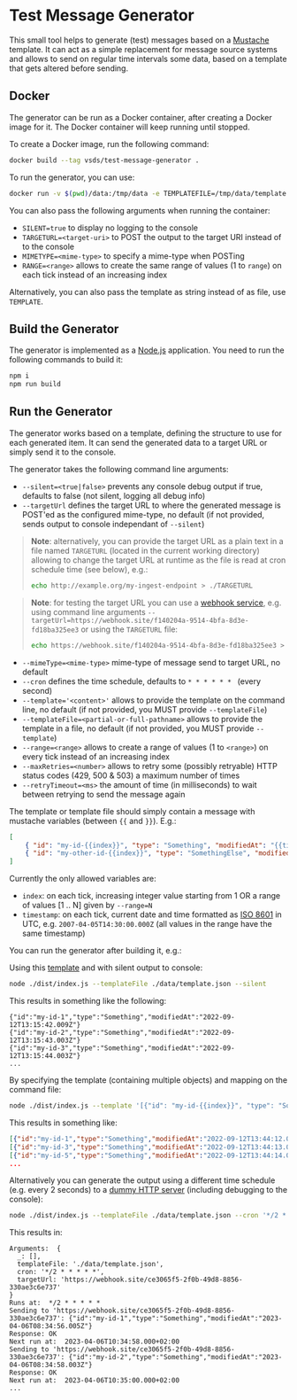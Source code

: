 # Test Message Generator
This small tool helps to generate (test) messages based on a [Mustache](https://mustache.github.io/) template. It can act as a simple replacement for message source systems and allows to send on regular time intervals some data, based on a template that gets altered before sending.

## Docker
The generator can be run as a Docker container, after creating a Docker image for it. The Docker container will keep running until stopped.

To create a Docker image, run the following command:
```bash
docker build --tag vsds/test-message-generator .
```

To run the generator, you can use:
```bash
docker run -v $(pwd)/data:/tmp/data -e TEMPLATEFILE=/tmp/data/template.json vsds/test-message-generator
```
You can also pass the following arguments when running the container:
* `SILENT=true` to display no logging to the console
* `TARGETURL=<target-uri>` to POST the output to the target URI instead of to the console
* `MIMETYPE=<mime-type>` to specify a mime-type when POSTing
* `RANGE=<range>` allows to create the same range of values (1 to `range`) on each tick instead of an increasing index

Alternatively, you can also pass the template as string instead of as file, use `TEMPLATE`.

## Build the Generator
The generator is implemented as a [Node.js](https://nodejs.org/en/) application.
You need to run the following commands to build it:
```bash
npm i
npm run build
```

## Run the Generator
The generator works based on a template, defining the structure to use for each generated item. It can send the generated data to a target URL or simply send it to the console.

The generator takes the following command line arguments:
* `--silent=<true|false>` prevents any console debug output if true, defaults to false (not silent, logging all debug info)
* `--targetUrl` defines the target URL to where the generated message is POST'ed as the configured mime-type, no default (if not provided, sends output to console independant of `--silent`)
> **Note**: alternatively, you can provide the target URL as a plain text in a file named `TARGETURL` (located in the current working directory) allowing to change the target URL at runtime as the file is read at cron schedule time (see below), e.g.:
> ```bash
> echo http://example.org/my-ingest-endpoint > ./TARGETURL
> ```

> **Note**: for testing the target URL you can use a [webhook service](https://webhook.site/), e.g. using command line arguments `--targetUrl=https://webhook.site/f140204a-9514-4bfa-8d3e-fd18ba325ee3` or using the `TARGETURL` file:
> ```bash
> echo https://webhook.site/f140204a-9514-4bfa-8d3e-fd18ba325ee3 > ./TARGETURL
> ```
* `--mimeType=<mime-type>` mime-type of message send to target URL, no default
* `--cron` defines the time schedule, defaults to `* * * * * * ` (every second)
* `--template='<content>'` allows to provide the template on the command line, no default (if not provided, you MUST provide `--templateFile`)
* `--templateFile=<partial-or-full-pathname>` allows to provide the template in a file, no default (if not provided, you MUST provide `--template`)
* `--range=<range>` allows to create a range of values (1 to `<range>`) on every tick instead of an increasing index
* `--maxRetries=<number>` allows to retry some (possibly retryable) HTTP status codes (429, 500 & 503) a maximum number of times
* `--retryTimeout=<ms>` the amount of time (in milliseconds) to wait between retrying to send the message again

The template or template file should simply contain a message with mustache variables (between `{{` and `}}`). E.g.:
```json
[
    { "id": "my-id-{{index}}", "type": "Something", "modifiedAt": "{{timestamp}}" },
    { "id": "my-other-id-{{index}}", "type": "SomethingElse", "modifiedAt": "{{timestamp}}" }
]
```

Currently the only allowed variables are:
* `index`: on each tick, increasing integer value starting from 1 OR a range of values [1 .. N] given by `--range=N`
* `timestamp`: on each tick, current date and time formatted as [ISO 8601](https://en.wikipedia.org/wiki/ISO_8601) in UTC, e.g. `2007-04-05T14:30:00.000Z` (all values in the range have the same timestamp)

You can run the generator after building it, e.g.:

Using this [template](./data/template.json) and with silent output to console:
```bash
node ./dist/index.js --templateFile ./data/template.json --silent
```
This results in something like the following:
```
{"id":"my-id-1","type":"Something","modifiedAt":"2022-09-12T13:15:42.009Z"}
{"id":"my-id-2","type":"Something","modifiedAt":"2022-09-12T13:15:43.003Z"}
{"id":"my-id-3","type":"Something","modifiedAt":"2022-09-12T13:15:44.003Z"}
...
```

By specifying the template (containing multiple objects) and mapping on the command file:
```bash
node ./dist/index.js --template '[{"id": "my-id-{{index}}", "type": "Something", "modifiedAt": "{{timestamp}}" },{ "id": "my-other-id-{{index}}", "type": "SomethingElse", "modifiedAt": "{{timestamp}}" }]' --silent
```
This results in something like:
```json
[{"id":"my-id-1","type":"Something","modifiedAt":"2022-09-12T13:44:12.010Z"},{"id":"my-other-id-2","type":"SomethingElse","modifiedAt":"2022-09-12T13:44:12.010Z"}]
[{"id":"my-id-3","type":"Something","modifiedAt":"2022-09-12T13:44:13.005Z"},{"id":"my-other-id-4","type":"SomethingElse","modifiedAt":"2022-09-12T13:44:13.005Z"}]
[{"id":"my-id-5","type":"Something","modifiedAt":"2022-09-12T13:44:14.004Z"},{"id":"my-other-id-6","type":"SomethingElse","modifiedAt":"2022-09-12T13:44:14.004Z"}]
...
```

Alternatively you can generate the output using a different time schedule (e.g. every 2 seconds) to a [dummy HTTP server](https://docs.webhook.site/) (including debugging to the console):
```bash
node ./dist/index.js --templateFile ./data/template.json --cron '*/2 * * * * *' --targetUrl https://webhook.site/ce3065f5-2f0b-49d8-8856-330ae3c6e737 --mimeType application/json
```
This results in:
```
Arguments:  {
  _: [],
  templateFile: './data/template.json',
  cron: '*/2 * * * * *',
  targetUrl: 'https://webhook.site/ce3065f5-2f0b-49d8-8856-330ae3c6e737'
}
Runs at:  */2 * * * * *
Sending to 'https://webhook.site/ce3065f5-2f0b-49d8-8856-330ae3c6e737': {"id":"my-id-1","type":"Something","modifiedAt":"2023-04-06T08:34:56.005Z"}
Response: OK
Next run at:  2023-04-06T10:34:58.000+02:00
Sending to 'https://webhook.site/ce3065f5-2f0b-49d8-8856-330ae3c6e737': {"id":"my-id-2","type":"Something","modifiedAt":"2023-04-06T08:34:58.003Z"}
Response: OK
Next run at:  2023-04-06T10:35:00.000+02:00
...
```
